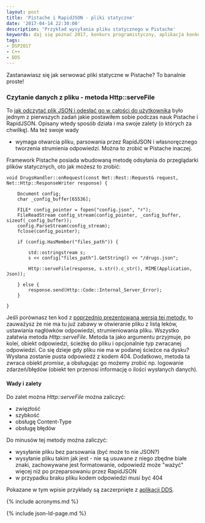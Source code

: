 ```yaml
---
layout: post
title: 'Pistache i RapidJSON - pliki statyczne'
date: '2017-04-14 22:30:00'
description: 'Przykład wysyłania pliku statycznego w Pistache'
keywords: daj się poznać 2017, konkurs programistyczny, aplikacja konkursowa, drug dose framework, aplikacja mobilna, pas pediatryczny, dawkowanie leków,  pistache, rapidjson, json
tags:
- DSP2017
- C++
- DDS
---
```


Zastanawiasz się jak serwować pliki statyczne w Pistache? To banalnie proste!

### Czytanie danych z pliku - metoda Http::serveFile

To [jak odczytać plik JSON i odesłać go w całości do użytkownika][1] było jednym z 
pierwszych zadań jakie postawiłem sobie podczas nauk Pistache i RapidJSON. Opisany
wtedy sposób działa i ma swoje zalety (o których za chwilkę). Ma też swoje wady
- wymaga otwarcia pliku, parsowania przez RapidJSON i własnoręcznego tworzenia 
strumienia odpowiedzi. Można to zrobić w Pistache inaczej.

Framework Pistache posiada wbudowaną metodę odsyłania do przeglądarki plików
statycznych, oto jak możesz to zrobić:

```
void DrugsHandler::onRequest(const Net::Rest::Request& request, Net::Http::ResponseWriter response) {
    
    Document config;
    char _config_buffer[65536];
    
    FILE* config_pointer = fopen("config.json", "r");
    FileReadStream config_stream(config_pointer, _config_buffer, sizeof(_config_buffer));
    config.ParseStream(config_stream);
    fclose(config_pointer);
    
    if (config.HasMember("files_path")) {
        
        std::ostringstream s;
        s << config["files_path"].GetString() << "/drugs.json";
        
        Http::serveFile(response, s.str().c_str(), MIME(Application, Json));
            
    } else {
        response.send(Http::Code::Internal_Server_Error);
    }
    
}
```

Jeśli porównasz ten kod z [poprzednio prezentowaną wersją tej metody][1], to 
zauważysz że nie ma tu już zabawy w otwieranie pliku z listą leków, ustawiania
nagłówków odpowiedzi, strumieniowania pliku. Wszystko załatwia metoda 
*Http::serveFile*. Metoda ta jako argumentu przyjmuje, po kolei, obiekt odpowiedzi,
ścieżkę do pliku i opcjonalnie typ zwracanej odpowiedzi. Co się dzieje gdy pliku
nie ma w podanej ścieżce na dysku? Wysłana zostanie pusta odpowiedź z kodem 404.
Dodatkowo, metoda ta zwraca obiekt *promise*, a obsługując go możemy zrobić np. 
logowanie zdarzeń/błędów (obiekt ten przenosi informację o ilości wysłanych danych).

#### Wady i zalety

Do zalet można *Http::serveFile* można zaliczyć:

 * zwięzłość
 * szybkość
 * obsługę Content-Type
 * obsługę błędów

Do minusów tej metody można zaliczyć:

 * wysyłanie pliku bez parsowania (być może to nie JSON?)
 * wysyłanie pliku takim jak jest - nie są usuwane z niego zbędne białe znaki,
zachowywane jest formatowanie, odpowiedź może "ważyć" więcej niż po przeparsowaniu
przez RapidJSON
 * w przypadku braku pliku kodem odpowiedzi musi być 404

Pokazane w tym wpisie przykłady są zaczerpnięte z [aplikacji DDS][2].

[1]: /it/2017/03/30/pistache-i-rapidjson-czytanie-danych-z-pliku.html
[2]: https://github.com/maciejlew/drug-dose-server


{% include acronyms.md %}

{% include json-ld-page.md %}
